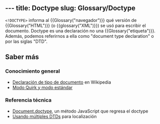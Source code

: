 ---<!DOCTYPE html>
title: Doctype
slug: Glossary/Doctype
---

`<!DOCTYPE>` informa al {{Glossary("navegador")}} qué versión de {{Glossary("HTML")}} (o {{glossary("XML")}}) se usó para escribir el documento. Doctype es una declaración no una {{Glossary("etiqueta")}}. Además, podemos referirnos a ella como "document type declaration" o por las siglas "DTD".

## Saber más

### Conocimiento general

- [Declaración de tipo de documento](https://es.wikipedia.org/wiki/Declaraci%C3%B3n_de_tipo_de_documento) en Wikipedia
- [Modo Quirk y modo estándar](/es/docs/Quirks_Mode_and_Standards_Mode)

### Referencia técnica

- [Document.doctype](/es/docs/Web/API/Document/doctype), un método JavaScript que regresa el doctype
- [Usando múltiples DTDs](/es/docs/Using_multiple_DTDs) para localización
